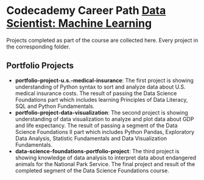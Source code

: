 # Codecademy Career Path [Data Scientist: Machine Learning](https://www.codecademy.com/learn/paths/data-science)
Projects completed as part of the course are collected here. Every project in the corresponding folder.

## Portfolio Projects
- __portfolio-project-u.s.-medical-insurance__: The first project is showing understanding of Python syntax to sort and analyze data about U.S. medical insurance costs. The result of passing the Data Science Foundations part which includes learning Principles of Data Literacy, SQL and Python Fundamentals.
- __portfolio-project-data-visualization__: The second project is showing understanding of data visualization to analyze and plot data about GDP and life expectancy. The result of passing a segment of the Data Science Foundations II part which includes Python Pandas, Exploratory Data Analysis, Statistic Fundamentals and Data Visualization Fundamentals.
- __data-science-foundations-portfolio-project__: The third project is showing knowledge of data analysis to interpret data about endangered animals for the National Park Service. The final project and result of the completed segment of the Data Science Foundations course.
